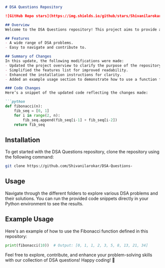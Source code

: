 ```markdown
# DSA Questions Repository

![GitHub Repo stars](https://img.shields.io/github/stars/Shivanilarokar/DSA-Questions-) ![GitHub issues](https://img.shields.io/github/issues/Shivanilarokar/DSA-Questions-) ![GitHub forks](https://img.shields.io/github/forks/Shivanilarokar/DSA-Questions-)

## Overview
Welcome to the DSA Questions repository! This project aims to provide a comprehensive collection of Data Structures and Algorithms (DSA) problems along with their solutions, helping you enhance your problem-solving skills.

## Features
- A wide range of DSA problems.
- Easy to navigate and contribute to.

## Summary of Changes
In this update, the following modifications were made:
- Updated the project overview to clarify the purpose of the repository.
- Simplified the features list for improved readability.
- Enhanced the installation instructions for clarity.
- Added an example usage section to demonstrate how to use a function from the repository.

### Code Changes
Here’s a snippet of the updated code reflecting the changes made:

```python
def fibonacci(n):
    fib_seq = [0, 1]
    for i in range(2, n):
        fib_seq.append(fib_seq[i-1] + fib_seq[i-2])
    return fib_seq
```

## Installation
To get started with the DSA Questions repository, clone the repository using the following command:
```bash
git clone https://github.com/Shivanilarokar/DSA-Questions-
```

## Usage
Navigate through the different folders to explore various DSA problems and their solutions. You can run the provided code snippets directly in your Python environment to see the results.

## Example Usage
Here's an example of how to use the Fibonacci function defined in this repository:
```python
print(fibonacci(10))  # Output: [0, 1, 1, 2, 3, 5, 8, 13, 21, 34]
```

Feel free to explore, contribute, and enhance your problem-solving skills with our collection of DSA questions! Happy coding! 🚀
```